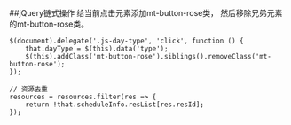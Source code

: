 ##jQuery链式操作
给当前点击元素添加mt-button-rose类， 然后移除兄弟元素的mt-button-rose类。

```
$(document).delegate('.js-day-type', 'click', function () {
    that.dayType = $(this).data('type');
    $(this).addClass('mt-button-rose').siblings().removeClass('mt-button-rose');
});
```

```
// 资源去重
resources = resources.filter(res => {
    return !that.scheduleInfo.resList[res.resId];
});
```
